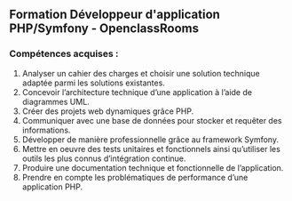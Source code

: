 ## Formation Développeur d'application PHP/Symfony - OpenclassRooms

### Compétences acquises :
1. Analyser un cahier des charges et choisir une solution technique adaptée parmi les solutions existantes.
2. Concevoir l’architecture technique d’une application à l’aide de diagrammes UML.
3. Créer des projets web dynamiques grâce PHP.
4. Communiquer avec une base de données pour stocker et requêter des informations.
5. Développer de manière professionnelle grâce au framework Symfony.
6. Mettre en oeuvre des tests unitaires et fonctionnels ainsi qu’utiliser les outils les plus connus d’intégration continue.
7. Produire une documentation technique et fonctionnelle de l’application.
8. Prendre en compte les problématiques de performance d’une application PHP.